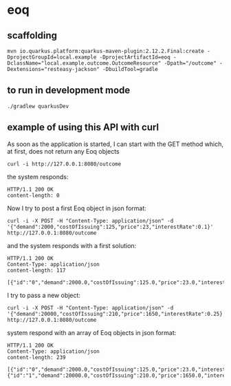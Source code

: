 # eoq

## scaffolding

```shell
mvn io.quarkus.platform:quarkus-maven-plugin:2.12.2.Final:create -DprojectGroupId=local.example -DprojectArtifactId=eoq -DclassName="local.example.outcome.OutcomeResource" -Dpath="/outcome" -Dextensions="resteasy-jackson" -DbuildTool=gradle
```

## to run in development mode

```shell
./gradlew quarkusDev
```

## example of using this API with curl

As soon as the application is started, I can start with the GET method which, at first, does not return any Eoq objects

```shell
curl -i http://127.0.0.1:8080/outcome
```

the system responds:

```text
HTTP/1.1 200 OK
content-length: 0
```

Now I try to post a first Eoq object in json format:

```shell
curl -i -X POST -H "Content-Type: application/json" -d '{"demand":2000,"costOfIssuing":125,"price":23,"interestRate":0.1}' http://127.0.0.1:8080/outcome
```

and the system responds with a first solution:

```text
HTTP/1.1 200 OK
Content-Type: application/json
content-length: 117

[{"id":"0","demand":2000.0,"costOfIssuing":125.0,"price":23.0,"interestRate":0.1,"quantity":466,"ordersToProcess":4}]
```

I try to pass a new object:

```shell
curl -i -X POST -H "Content-Type: application/json" -d '{"demand":20000,"costOfIssuing":210,"price":1650,"interestRate":0.25}' http://127.0.0.1:8080/outcome
```

system respond with an array of Eoq objects in json format:

```text
HTTP/1.1 200 OK
Content-Type: application/json
content-length: 239

[{"id":"0","demand":2000.0,"costOfIssuing":125.0,"price":23.0,"interestRate":0.1,"quantity":466,"ordersToProcess":4},{"id":"1","demand":20000.0,"costOfIssuing":210.0,"price":1650.0,"interestRate":0.25,"quantity":143,"ordersToProcess":140}]
```
